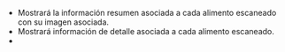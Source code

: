 * Mostrará la información resumen asociada a cada alimento escaneado con su imagen asociada.
* Mostrará información de detalle asociada a cada alimento escaneado. 
* 